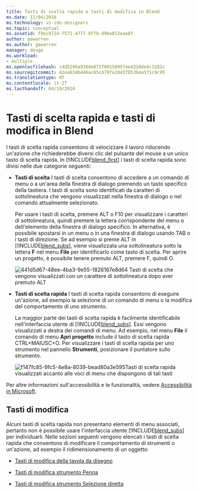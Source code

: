 ```yaml
---
title: Tasti di scelta rapida e tasti di modifica in Blend
ms.date: 11/04/2016
ms.technology: vs-ide-designers
ms.topic: conceptual
ms.assetid: f9ec9724-7571-4777-8ff8-d9be012eae8f
author: gewarren
ms.author: gewarren
manager: douge
ms.workload:
- multiple
ms.openlocfilehash: cdd5299a9384e672f00150997ee4310de6c3282c
ms.sourcegitcommit: 42ea834b446ac65c679fa1043f853bea5f1c9c95
ms.translationtype: HT
ms.contentlocale: it-IT
ms.lasthandoff: 04/19/2018
---
```

# <a name="keyboard-shortcuts-and-modifier-keys-in-blend"></a>Tasti di scelta rapida e tasti di modifica in Blend
I tasti di scelta rapida consentono di velocizzare il lavoro riducendo un'azione che richiederebbe diversi clic del pulsante del mouse a un unico tasto di scelta rapida. In [!INCLUDE[blend_first](../debugger/includes/blend_first_md.md)] i tasti di scelta rapida sono divisi nelle due categorie seguenti:

-   **Tasti di scelta** I tasti di scelta consentono di accedere a un comando di menu o a un'area della finestra di dialogo premendo un tasto specifico della tastiera. I tasti di scelta sono identificati da caratteri di sottolineatura che vengono visualizzati nella finestra di dialogo o nel comando attualmente selezionato.

     Per usare i tasti di scelta, premere ALT o F10 per visualizzare i caratteri di sottolineatura, quindi premere la lettera corrispondente del menu o dell'elemento della finestra di dialogo specifico. In alternativa, è possibile spostarsi in un menu o in una finestra di dialogo usando TAB o i tasti di direzione. Se ad esempio si preme ALT in [!INCLUDE[blend_subs](../debugger/includes/blend_subs_md.md)], viene visualizzata una sottolineatura sotto la lettera **F** nel menu **File** per identificarlo come tasto di scelta. Per aprire un progetto, è possibile tenere premuto ALT, premere F, quindi O.

     ![](../designers/media/441d5d67-48ee-4ba3-9e55-1826167e8d64.png "441d5d67-48ee-4ba3-9e55-1826167e8d64") Tasti di scelta che vengono visualizzati con un carattere di sottolineatura dopo aver premuto ALT

-   **Tasti di scelta rapida** I tasti di scelta rapida consentono di eseguire un'azione, ad esempio la selezione di un comando di menu o la modifica del comportamento di uno strumento.

     La maggior parte dei tasti di scelta rapida è facilmente identificabile nell'interfaccia utente di [!INCLUDE[blend_subs](../debugger/includes/blend_subs_md.md)]. Essi vengono visualizzati a destra dei comandi di menu. Ad esempio, nel menu **File** il comando di menu **Apri progetto** include il tasto di scelta rapida CTRL+MAIUSC+O. Per visualizzare i tasti di scelta rapida per uno strumento nel pannello **Strumenti**, posizionare il puntatore sullo strumento.

     ![](../designers/media/f147fc85-9fc5-4e8a-8039-bead80a3e595.png "f147fc85-9fc5-4e8a-8039-bead80a3e595")Tasti di scelta rapida visualizzati accanto alle voci di menu che dispongono di tali tasti

 Per altre informazioni sull'accessibilità e le funzionalità, vedere [Accessibilità in Microsoft](http://go.microsoft.com/fwlink/?LinkId=75069).

## <a name="modifier-keys"></a>Tasti di modifica
 Alcuni tasti di scelta rapida non presentano elementi di menu associati, pertanto non è possibile usare l'interfaccia utente [!INCLUDE[blend_subs](../debugger/includes/blend_subs_md.md)] per individuarli. Nelle sezioni seguenti vengono elencati i tasti di scelta rapida che consentono di modificare il comportamento di strumenti o un'azione, ad esempio il ridimensionamento di un oggetto:

-   [Tasti di modifica della tavola da disegno](../designers/artboard-modifier-keys-in-blend.md)

-   [Tasti di modifica strumento Penna](../designers/pen-tool-modifier-keys-in-blend.md)

-   [Tasti di modifica strumento Selezione diretta](../designers/direct-selection-tool-modifier-keys-in-blend.md)